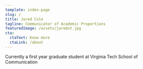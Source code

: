 ```yaml
---
template: index-page
slug: /
title: Jared Cole
tagline: Communicator of Academic Proportions
featuredImage: /assets/jaredvt.jpg
cta:
  ctaText: Know more
  ctaLink: /about
---
```

Currently a first year graduate student at Virginia Tech School of Communication
